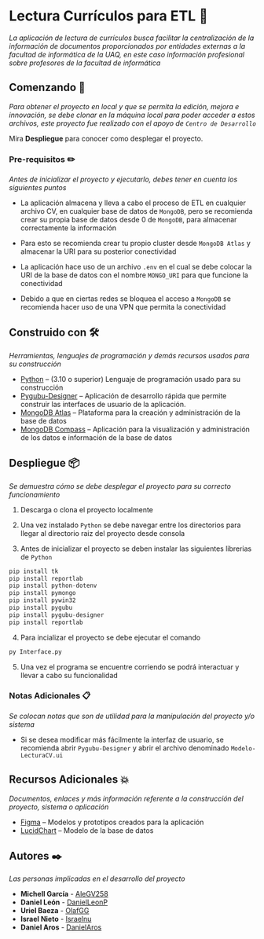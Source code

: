 # Lectura Currículos para ETL 📂

_La aplicación de lectura de currículos busca facilitar la centralización de la información de documentos proporcionados por entidades externas a la facultad de informática de la UAQ, en este caso información profesional sobre profesores de la facultad de informática_

## Comenzando 🚀

_Para obtener el proyecto en local y que se permita la edición, mejora e innovación, se debe clonar en la máquina local para poder acceder a estos archivos, este proyecto fue realizado con el apoyo de ```Centro de Desarrollo```_

Mira **Despliegue** para conocer como desplegar el proyecto.

### Pre-requisitos ✏️

_Antes de inicializar el proyecto y ejecutarlo, debes tener en cuenta los siguientes puntos_

- La aplicación almacena y lleva a cabo el proceso de ETL en cualquier archivo CV, en cualquier base de datos de ```MongoDB```, pero se recomienda crear su propia base de datos desde 0 de ```MongoDB```, para almacenar correctamente la información

- Para esto se recomienda crear tu propio cluster desde ```MongoDB Atlas``` y almacenar la URI para su posterior conectividad

- La aplicación hace uso de un archivo ```.env``` en el cual se debe colocar la URI de la base de datos con el nombre ```MONGO_URI``` para que funcione la conectividad

- Debido a que en ciertas redes se bloquea el acceso a ```MongoDB``` se recomienda hacer uso de una VPN que permita la conectividad

## Construido con 🛠️

_Herramientas, lenguajes de programación y demás recursos usados para su construcción_

* [Python](https://www.python.org/downloads/) – (3.10 o superior) Lenguaje de programación usado para su construcción 
* [Pygubu-Designer](https://github.com/alejandroautalan/pygubu-designer) – Aplicación de desarrollo rápida que permite construir las interfaces de usuario de la aplicación.
* [MongoDB Atlas](https://www.mongodb.com/atlas) – Plataforma para la creación y administración de la base de datos
* [MongoDB Compass](https://www.mongodb.com/products/tools/compass) – Aplicación para la visualización y administración de los datos e información de la base de datos

## Despliegue 📦

_Se demuestra cómo se debe desplegar el proyecto para su correcto funcionamiento_

1. Descarga o clona el proyecto localmente

2. Una vez instalado ```Python``` se debe navegar entre los directorios para llegar al directorio raiz del proyecto desde consola

3. Antes de inicializar el proyecto se deben instalar las siguientes librerias de ```Python```
```python
pip install tk
pip install reportlab
pip install python-dotenv
pip install pymongo
pip install pywin32
pip install pygubu
pip install pygubu-designer
pip install reportlab
```

4. Para incializar el proyecto se debe ejecutar el comando 
```python
py Interface.py
```

5. Una vez el programa se encuentre corriendo se podrá interactuar y llevar a cabo su funcionalidad

### Notas Adicionales 📋

_Se colocan notas que son de utilidad para la manipulación del proyecto y/o sistema_

- Si se desea modificar más fácilmente la interfaz de usuario, se recomienda abrir ```Pygubu-Designer``` y abrir el archivo denominado ```Modelo-LecturaCV.ui```

## Recursos Adicionales 💥

_Documentos, enlaces y más información referente a la construcción del proyecto, sistema o aplicación_

* [Figma](https://www.figma.com/file/I1Cb2SfUBRSHAuwZtn7n7C/Lectura-de-CV?type=design&node-id=0%3A1&mode=design&t=3XbOK3KuaujEw89O-1) – Modelos y prototipos creados para la aplicación
* [LucidChart](https://lucid.app/lucidchart/d2f34fda-5d00-4a72-9c1e-68c1151e10dc/edit?invitationId=inv_f7ee5e3d-2ca5-4807-bbd2-87ce0cf75a3f) – Modelo de la base de datos

## Autores ✒️

_Las personas implicadas en el desarrollo del proyecto_

* **Michell García** - [AleGV258](https://github.com/AleGV258)
* **Daniel León** - [DanielLeonP](https://github.com/DanielLeonP)
* **Uriel Baeza** - [OlafGG](https://github.com/OlafGG)
* **Israel Nieto** - [Israelnu](https://github.com/Israelnu)
* **Daniel Aros** - [DanielAros](https://github.com/DanielAros)
